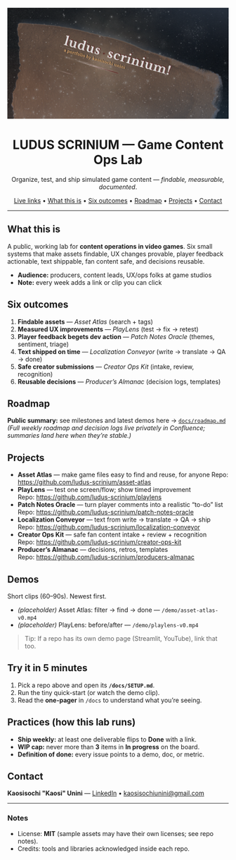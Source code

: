 <!-- Hero banner (optional): add /docs/hero.png and it will show up in social previews -->
<p align="center">
  <img src="docs/hero.png" alt="LUDUS SCRINIUM — Game Content Ops Lab" width="820">
</p>

<h1 align="center">LUDUS SCRINIUM — Game Content Ops Lab</h1>
<p align="center">
  Organize, test, and ship simulated game content — <em>findable, measurable, documented</em>.
</p>

<p align="center">
  <a href="#live-links">Live links</a> •
  <a href="#what-this-is">What this is</a> •
  <a href="#six-outcomes">Six outcomes</a> •
  <a href="#roadmap">Roadmap</a> •
  <a href="#projects">Projects</a> •
  <a href="#contact">Contact</a>
</p>

---

## What this is
A public, working lab for **content operations in video games**. Six small systems that make assets findable, UX changes provable, player feedback actionable, text shippable, fan content safe, and decisions reusable.

- **Audience:** producers, content leads, UX/ops folks at game studios
- **Note:** every week adds a link or clip you can click

## Six outcomes
1. **Findable assets** — *Asset Atlas* (search + tags)
2. **Measured UX improvements** — *PlayLens* (test → fix → retest)
3. **Player feedback begets dev action** — *Patch Notes Oracle* (themes, sentiment, triage)
4. **Text shipped on time** — *Localization Conveyor* (write → translate → QA → done)
5. **Safe creator submissions** — *Creator Ops Kit* (intake, review, recognition)
6. **Reusable decisions** — *Producer’s Almanac* (decision logs, templates)

## Roadmap
**Public summary:** see milestones and latest demos here → [`docs/roadmap.md`](docs/roadmap.md)  
*(Full weekly roadmap and decision logs live privately in Confluence; summaries land here when they’re stable.)*

## Projects
- **Asset Atlas** — make game files easy to find and reuse, for anyone 
  Repo: https://github.com/ludus-scrinium/asset-atlas
- **PlayLens** — test one screen/flow; show timed improvement  
  Repo: https://github.com/ludus-scrinium/playlens
- **Patch Notes Oracle** — turn player comments into a realistic “to-do” list  
  Repo: https://github.com/ludus-scrinium/patch-notes-oracle
- **Localization Conveyor** — text from write → translate → QA → ship  
  Repo: https://github.com/ludus-scrinium/localization-conveyor
- **Creator Ops Kit** — safe fan content intake + review + recognition  
  Repo: https://github.com/ludus-scrinium/creator-ops-kit
- **Producer’s Almanac** — decisions, retros, templates  
  Repo: https://github.com/ludus-scrinium/producers-almanac

## Demos
Short clips (60–90s). Newest first.
- *(placeholder)* Asset Atlas: filter → find → done — `/demo/asset-atlas-v0.mp4`
- *(placeholder)* PlayLens: before/after — `/demo/playlens-v0.mp4`

> Tip: If a repo has its own demo page (Streamlit, YouTube), link that too.

## Try it in 5 minutes
1. Pick a repo above and open its **`/docs/SETUP.md`**.
2. Run the tiny quick-start (or watch the demo clip).
3. Read the **one-pager** in `/docs` to understand what you’re seeing.

## Practices (how this lab runs)
- **Ship weekly:** at least one deliverable flips to **Done** with a link.
- **WIP cap:** never more than **3** items in **In progress** on the board.
- **Definition of done:** every issue points to a demo, doc, or metric.

## Contact
**Kaosisochi "Kaosi" Unini** — [LinkedIn](linkedin.com/in/kaosisochiunini) • <kaosisochiunini@gmail.com>

---

### Notes
- License: **MIT** (sample assets may have their own licenses; see repo notes).
- Credits: tools and libraries acknowledged inside each repo.
